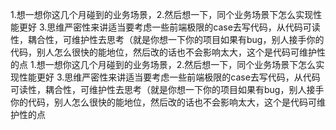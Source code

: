 1.想一想你这几个月碰到的业务场景，2.然后想一下，同个业务场景下怎么实现性能更好 3.思维严密性来讲适当要考虑一些前端极限的case去写代码，从代码可读性，耦合性，可维护性去思考（就是你想一下你的项目如果有bug，别人接手你的代码，别人怎么很快的能地位，然后改的话也不会影响太大，这个是代码可维护性的点
1.想一想你这几个月碰到的业务场景，2.然后想一下，同个业务场景下怎么实现性能更好 3.思维严密性来讲适当要考虑一些前端极限的case去写代码，从代码可读性，耦合性，可维护性去思考（就是你想一下你的项目如果有bug，别人接手你的代码，别人怎么很快的能地位，然后改的话也不会影响太大，这个是代码可维护性的点
